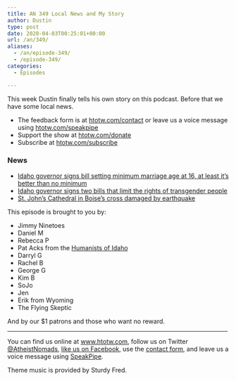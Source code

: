 ```yaml
---
title: AN 349 Local News and My Story
author: Dustin
type: post
date: 2020-04-03T00:25:01+00:00
url: /an/349/
aliases: 
  - /an/episode-349/
  - /episode-349/
categories:
  - Episodes

---
```

<div id="buzzsprout-player-10552760"></div><script src="https://www.buzzsprout.com/1983601/10552760-349-local-news-and-my-story.js?container_id=buzzsprout-player-10552760&player=small" type="text/javascript" charset="utf-8"></script>

This week Dustin finally tells his own story on this podcast. Before that we have some local news.

<!--more-->

 * The feedback form is at [htotw.com/contact](https://htotw.com/contact) or leave us a voice message using <a href="https://htotw.com/speakpipe" target="_blank" rel="noopener noreferrer">htotw.com/speakpipe</a>
 * Support the show at <a href="https://htotw.com/donate" target="_blank" rel="noopener noreferrer">htotw.com/donate</a>
 * Subscribe at <a href="https://htotw.com/subscribe" target="_blank" rel="noopener noreferrer">htotw.com/subscribe</a>

### News

  * [Idaho governor signs bill setting minimum marriage age at 16, at least it’s better than no minimum][1]
  * [Idaho governor signs two bills that limit the rights of transgender people][2]
  * [St. John’s Cathedral in Boise’s cross damaged by earthquake][3]

This episode is brought to you by:

  * Jimmy Ninetoes
  * Daniel M
  * Rebecca P
  * Pat Acks from the <a href="https://www.humanistsofidaho.org" target="_blank" rel="noopener noreferrer">Humanists of Idaho</a>
  * Darryl G
  * Rachel B
  * George G
  * Kim B
  * SoJo
  * Jen
  * Erik from Wyoming
  * The Flying Skeptic

And by our $1 patrons and those who want no reward.

<hr width="500" />

You can find us online at <a href="https://www.htotw.com/" target="_blank" rel="noopener noreferrer">www.htotw.com</a>, follow us on Twitter <a href="https://htotw.com/twitter" target="_blank" rel="noopener noreferrer">@AtheistNomads</a>, <a href="https://htotw.com/facebook" target="_blank" rel="noopener noreferrer">like us on Facebook</a>, use the [contact form](https://htotw.com/contact), and leave us a voice message using <a href="https://htotw.com/speakpipe" target="_blank" rel="noopener noreferrer">SpeakPipe</a>.

Theme music is provided by Sturdy Fred.

 [1]: https://www.ktvb.com/mobile/article/news/local/capitol-watch/idaho-governor-brad-little-signs-bill-setting-minimum-marriage-age-at-16/277-15d4959b-14bf-40c9-b983-b5d47a8ff6a8
 [2]: https://www.cnn.com/2020/03/31/us/idaho-transgender-bills/index.html
 [3]: https://idahonews.com/news/local/quake-damaged-cross-removed-from-atop-st-johns-in-boise